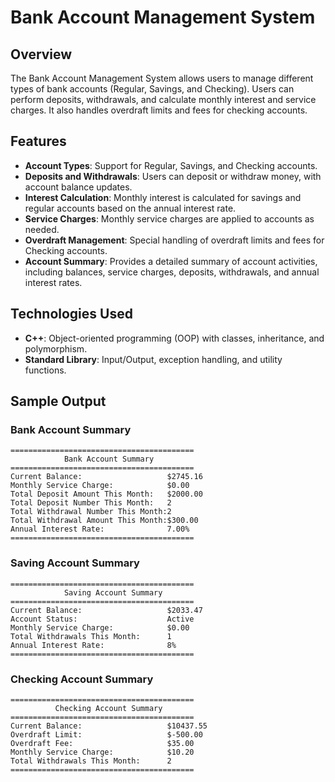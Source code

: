 
# Bank Account Management System

## Overview
The Bank Account Management System allows users to manage different types of bank accounts (Regular, Savings, and Checking). Users can perform deposits, withdrawals, and calculate monthly interest and service charges. It also handles overdraft limits and fees for checking accounts.

## Features
- **Account Types**: Support for Regular, Savings, and Checking accounts.
- **Deposits and Withdrawals**: Users can deposit or withdraw money, with account balance updates.
- **Interest Calculation**: Monthly interest is calculated for savings and regular accounts based on the annual interest rate.
- **Service Charges**: Monthly service charges are applied to accounts as needed.
- **Overdraft Management**: Special handling of overdraft limits and fees for Checking accounts.
- **Account Summary**: Provides a detailed summary of account activities, including balances, service charges, deposits, withdrawals, and annual interest rates.

## Technologies Used
- **C++**: Object-oriented programming (OOP) with classes, inheritance, and polymorphism.
- **Standard Library**: Input/Output, exception handling, and utility functions.

## Sample Output

### Bank Account Summary

```
=========================================
            Bank Account Summary        
=========================================
Current Balance:                   $2745.16     
Monthly Service Charge:            $0.00        
Total Deposit Amount This Month:   $2000.00     
Total Deposit Number This Month:   2           
Total Withdrawal Number This Month:2           
Total Withdrawal Amount This Month:$300.00      
Annual Interest Rate:              7.00%
=========================================
```

### Saving Account Summary
```
=========================================
            Saving Account Summary      
=========================================
Current Balance:                   $2033.47   
Account Status:                    Active    
Monthly Service Charge:            $0.00      
Total Withdrawals This Month:      1         
Annual Interest Rate:              8%
=========================================

```
### Checking Account Summary
```
=========================================
          Checking Account Summary      
=========================================
Current Balance:                   $10437.55  
Overdraft Limit:                   $-500.00   
Overdraft Fee:                     $35.00     
Monthly Service Charge:            $10.20     
Total Withdrawals This Month:      2         
=========================================
```
